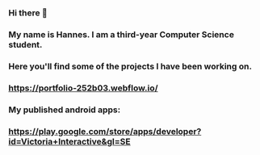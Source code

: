 ### Hi there 👋
### My name is Hannes. I am a third-year Computer Science student.
### Here you'll find some of the projects I have been working on.
### https://portfolio-252b03.webflow.io/
### My published android apps:
### https://play.google.com/store/apps/developer?id=Victoria+Interactive&gl=SE
